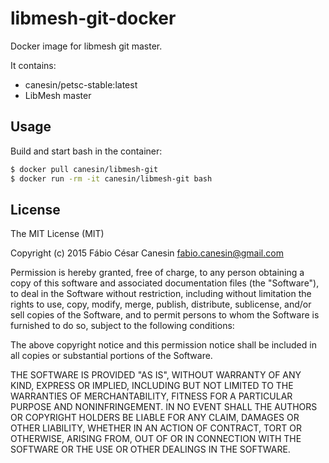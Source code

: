# libmesh-git-docker
Docker image for libmesh git master.

It contains:
- canesin/petsc-stable:latest
- LibMesh master

## Usage

Build and start bash in the container:
```bash
$ docker pull canesin/libmesh-git
$ docker run -rm -it canesin/libmesh-git bash
```

## License

The MIT License (MIT)

Copyright (c) 2015 Fábio César Canesin <fabio.canesin@gmail.com>

Permission is hereby granted, free of charge, to any person obtaining a copy
of this software and associated documentation files (the "Software"), to deal
in the Software without restriction, including without limitation the rights
to use, copy, modify, merge, publish, distribute, sublicense, and/or sell
copies of the Software, and to permit persons to whom the Software is
furnished to do so, subject to the following conditions:

The above copyright notice and this permission notice shall be included in all
copies or substantial portions of the Software.

THE SOFTWARE IS PROVIDED "AS IS", WITHOUT WARRANTY OF ANY KIND, EXPRESS OR
IMPLIED, INCLUDING BUT NOT LIMITED TO THE WARRANTIES OF MERCHANTABILITY,
FITNESS FOR A PARTICULAR PURPOSE AND NONINFRINGEMENT. IN NO EVENT SHALL THE
AUTHORS OR COPYRIGHT HOLDERS BE LIABLE FOR ANY CLAIM, DAMAGES OR OTHER
LIABILITY, WHETHER IN AN ACTION OF CONTRACT, TORT OR OTHERWISE, ARISING FROM,
OUT OF OR IN CONNECTION WITH THE SOFTWARE OR THE USE OR OTHER DEALINGS IN THE
SOFTWARE.

